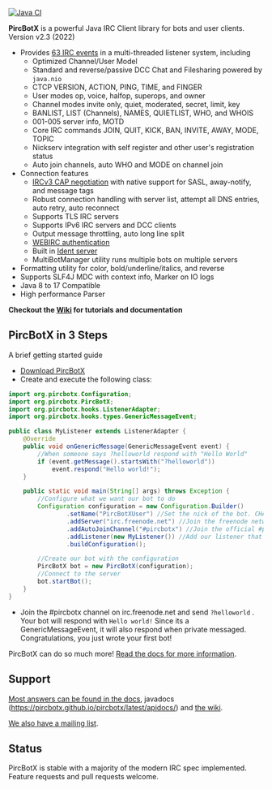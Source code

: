 [![Java CI](https://github.com/pircbotx/pircbotx/actions/workflows/maven.yml/badge.svg?branch=pr_actions)](https://github.com/pircbotx/pircbotx/actions/workflows/maven.yml)

**PircBotX** is a powerful Java IRC Client library for bots and user clients. Version v2.3 (2022)

* Provides [63 IRC events](https://pircbotx.github.io/pircbotx/latest/apidocs/org/pircbotx/hooks/events/package-summary.html) in a multi-threaded listener system, including
  * Optimized Channel/User Model
  * Standard and reverse/passive DCC Chat and Filesharing powered by `java.nio`
  * CTCP VERSION, ACTION, PING, TIME, and FINGER
  * User modes op, voice, halfop, superops, and owner
  * Channel modes invite only, quiet, moderated, secret, limit, key
  * BANLIST, LIST (Channels), NAMES, QUIETLIST, WHO, and WHOIS
  * 001-005 server info, MOTD
  * Core IRC commands JOIN, QUIT, KICK, BAN, INVITE, AWAY, MODE, TOPIC
  * Nickserv integration with self register and other user's registration status
  * Auto join channels, auto WHO and MODE on channel join
* Connection features
  * [IRCv3 CAP negotiation](https://github.com/pircbotx/pircbotx/wiki/Documentation#cap-support) with native support for SASL, away-notify, and message tags
  * Robust connection handling with server list, attempt all DNS entries, auto retry, auto reconnect
  * Supports TLS IRC servers
  * Supports IPv6 IRC servers and DCC clients
  * Output message throttling, auto long line split
  * [WEBIRC authentication](https://github.com/pircbotx/pircbotx/wiki/Documentation#webirc-authentication)
  * Built in [Ident server](https://github.com/pircbotx/pircbotx/wiki/Documentation#ident-server)
  * MultiBotManager utility runs multiple bots on multiple servers
* Formatting utility for color, bold/underline/italics, and reverse
* Supports SLF4J MDC with context info, Marker on IO logs
* Java 8 to 17 Compatible
* High performance Parser

**Checkout the [Wiki](https://github.com/pircbotx/pircbotx/wiki/) for tutorials and documentation**

## PircBotX in 3 Steps
A brief getting started guide

* [Download PircBotX](https://github.com/pircbotx/pircbotx/wiki/Downloads)
* Create and execute the following class:
```java
import org.pircbotx.Configuration;
import org.pircbotx.PircBotX;
import org.pircbotx.hooks.ListenerAdapter;
import org.pircbotx.hooks.types.GenericMessageEvent;

public class MyListener extends ListenerAdapter {
    @Override
    public void onGenericMessage(GenericMessageEvent event) {
        //When someone says ?helloworld respond with "Hello World"
        if (event.getMessage().startsWith("?helloworld"))
            event.respond("Hello world!");
    }

    public static void main(String[] args) throws Exception {
        //Configure what we want our bot to do
        Configuration configuration = new Configuration.Builder()
                .setName("PircBotXUser") //Set the nick of the bot. CHANGE IN YOUR CODE
                .addServer("irc.freenode.net") //Join the freenode network
                .addAutoJoinChannel("#pircbotx") //Join the official #pircbotx channel
                .addListener(new MyListener()) //Add our listener that will be called on Events
                .buildConfiguration();

        //Create our bot with the configuration
        PircBotX bot = new PircBotX(configuration);
        //Connect to the server
        bot.startBot();
    }
}
```
* Join the #pircbotx channel on irc.freenode.net and send `?helloworld` . Your bot will respond with `Hello world!` Since its a GenericMessageEvent, it will also respond when private messaged. Congratulations, you just wrote your first bot!

PircBotX can do so much more! [Read the docs for more information](https://github.com/pircbotx/pircbotx/wiki/Documentation).

## Support

[Most answers can be found in the docs](https://github.com/pircbotx/pircbotx/wiki/Documentation), javadocs (https://pircbotx.github.io/pircbotx/latest/apidocs/) and [the wiki](https://github.com/pircbotx/pircbotx/wiki/).

[We also have a mailing list](https://groups.google.com/group/pircbotx).

## Status

PircBotX is stable with a majority of the modern IRC spec implemented. Feature requests and pull requests welcome.
